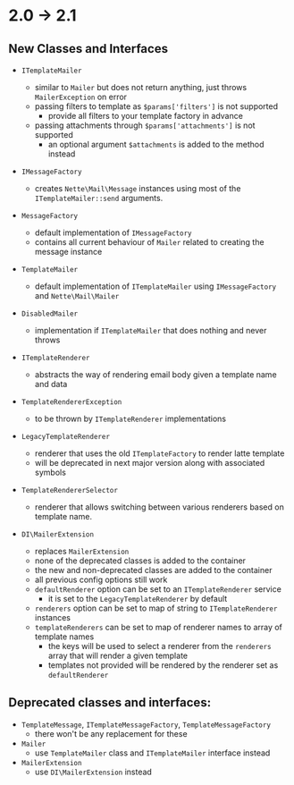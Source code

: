 # 2.0 -> 2.1

## New Classes and Interfaces

* `ITemplateMailer`
  * similar to `Mailer` but does not return anything, just throws `MailerException` on error
  * passing filters to template as `$params['filters']` is not supported
    * provide all filters to your template factory in advance
  * passing attachments through `$params['attachments']` is not supported
    * an optional argument `$attachments` is added to the method instead

* `IMessageFactory`
  * creates `Nette\Mail\Message` instances using most of the `ITemplateMailer::send` arguments.

* `MessageFactory`
  * default implementation of `IMessageFactory`
  * contains all current behaviour of `Mailer` related to creating the message instance

* `TemplateMailer`
  * default implementation of `ITemplateMailer` using `IMessageFactory` and `Nette\Mail\Mailer`

* `DisabledMailer`
  * implementation if `ITemplateMailer` that does nothing and never throws

* `ITemplateRenderer`
  * abstracts the way of rendering email body given a template name and data

* `TemplateRendererException`
  * to be thrown by `ITemplateRenderer` implementations

* `LegacyTemplateRenderer`
  * renderer that uses the old `ITemplateFactory` to render latte template
  * will be deprecated in next major version along with associated symbols

* `TemplateRendererSelector`
  * renderer that allows switching between various renderers based on template name.

* `DI\MailerExtension`
  * replaces `MailerExtension`
  * none of the deprecated classes is added to the container
  * the new and non-deprecated classes are added to the container
  * all previous config options still work
  * `defaultRenderer` option can be set to an `ITemplateRenderer` service
    * it is set to the `LegacyTemplateRenderer` by default
  * `renderers` option can be set to map of string to `ITemplateRenderer` instances
  * `templateRenderers` can be set to map of renderer names to array of template names
    * the keys will be used to select a renderer from the `renderers` array that will render a given template
    * templates not provided will be rendered by the renderer set as `defaultRenderer`

## Deprecated classes and interfaces:

* `TemplateMessage`, `ITemplateMessageFactory`, `TemplateMessageFactory`
  * there won't be any replacement for these
* `Mailer`
  * use `TemplateMailer` class and `ITemplateMailer` interface instead  
* `MailerExtension`
  * use `DI\MailerExtension` instead
     
